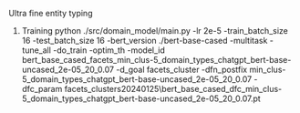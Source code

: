 Ultra fine entity typing

1. Training
python ./src/domain_model/main.py -lr 2e-5 -train_batch_size 16 -test_batch_size 16 -bert_version ./bert-base-cased -multitask -tune_all -do_train -optim_th -model_id bert_base_cased_facets_min_clus-5_domain_types_chatgpt_bert-base-uncased_2e-05_20_0.07 -d_goal facets_cluster -dfn_postfix min_clus-5_domain_types_chatgpt_bert-base-uncased_2e-05_20_0.07 -dfc_param facets_clusters20240125\bert_base_cased_dfc_min_clus-5_domain_types_chatgpt_bert-base-uncased_2e-05_20_0.07.pt



